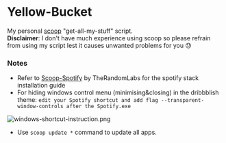 # Yellow-Bucket

My personal [scoop](https://github.com/lukesampson/scoop) "get-all-my-stuff" script.  
**Disclaimer**: I don't have much experience using scoop so please refrain from using my script lest it causes unwanted problems for you 😓    

### Notes
* Refer to [Scoop-Spotify](https://github.com/TheRandomLabs/Scoop-Spotify) by TheRandomLabs for the spotify stack installation guide 
* For hiding windows control menu (minimising&closing) in the dribbblish theme: ```edit your Spotify shortcut and add flag --transparent-window-controls after the Spotify.exe ```

![windows-shortcut-instruction.png](https://github.com/morpheusthewhite/spicetify-themes/blob/master/Dribbblish/windows-shortcut-instruction.png)
* Use ```scoop update *``` command to update all apps.
